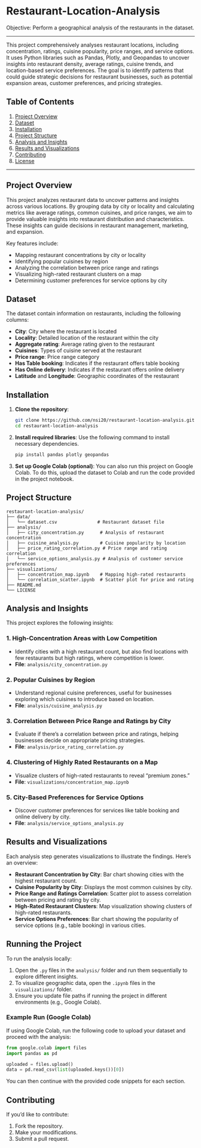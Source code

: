 # Restaurant-Location-Analysis
Objective: Perform a geographical analysis of the restaurants in the dataset.

---

This project comprehensively analyses restaurant locations, including concentration, ratings, cuisine popularity, price ranges, and service options. It uses Python libraries such as Pandas, Plotly, and Geopandas to uncover insights into restaurant density, average ratings, cuisine trends, and location-based service preferences. The goal is to identify patterns that could guide strategic decisions for restaurant businesses, such as potential expansion areas, customer preferences, and pricing strategies.

## Table of Contents
1. [Project Overview](#project-overview)
2. [Dataset](#dataset)
3. [Installation](#installation)
4. [Project Structure](#project-structure)
5. [Analysis and Insights](#analysis-and-insights)
6. [Results and Visualizations](#results-and-visualizations)
7. [Contributing](#contributing)
8. [License](#license)

---

## Project Overview

This project analyzes restaurant data to uncover patterns and insights across various locations. By grouping data by city or locality and calculating metrics like average ratings, common cuisines, and price ranges, we aim to provide valuable insights into restaurant distribution and characteristics. These insights can guide decisions in restaurant management, marketing, and expansion.

Key features include:
- Mapping restaurant concentrations by city or locality
- Identifying popular cuisines by region
- Analyzing the correlation between price range and ratings
- Visualizing high-rated restaurant clusters on a map
- Determining customer preferences for service options by city

## Dataset

The dataset contain information on restaurants, including the following columns:
- **City**: City where the restaurant is located
- **Locality**: Detailed location of the restaurant within the city
- **Aggregate rating**: Average rating given to the restaurant
- **Cuisines**: Types of cuisine served at the restaurant
- **Price range**: Price range category
- **Has Table booking**: Indicates if the restaurant offers table booking
- **Has Online delivery**: Indicates if the restaurant offers online delivery
- **Latitude** and **Longitude**: Geographic coordinates of the restaurant

## Installation

1. **Clone the repository**:
   ```bash
   git clone https://github.com/nsi20/restaurant-location-analysis.git
   cd restaurant-location-analysis
   ```

2. **Install required libraries**:
   Use the following command to install necessary dependencies.
   ```bash
   pip install pandas plotly geopandas
   ```

3. **Set up Google Colab (optional)**:
   You can also run this project on Google Colab. To do this, upload the dataset to Colab and run the code provided in the project notebook.

## Project Structure

```
restaurant-location-analysis/
├── data/
│   └── dataset.csv               # Restaurant dataset file
├── analysis/
│   ├── city_concentration.py      # Analysis of restaurant concentration
│   ├── cuisine_analysis.py        # Cuisine popularity by location
│   ├── price_rating_correlation.py # Price range and rating correlation
│   └── service_options_analysis.py # Analysis of customer service preferences
├── visualizations/
│   ├── concentration_map.ipynb    # Mapping high-rated restaurants
│   └── correlation_scatter.ipynb  # Scatter plot for price and rating
├── README.md
└── LICENSE
```

## Analysis and Insights

This project explores the following insights:

### 1. High-Concentration Areas with Low Competition
   - Identify cities with a high restaurant count, but also find locations with few restaurants but high ratings, where competition is lower.
   - **File**: `analysis/city_concentration.py`

### 2. Popular Cuisines by Region
   - Understand regional cuisine preferences, useful for businesses exploring which cuisines to introduce based on location.
   - **File**: `analysis/cuisine_analysis.py`

### 3. Correlation Between Price Range and Ratings by City
   - Evaluate if there’s a correlation between price and ratings, helping businesses decide on appropriate pricing strategies.
   - **File**: `analysis/price_rating_correlation.py`

### 4. Clustering of Highly Rated Restaurants on a Map
   - Visualize clusters of high-rated restaurants to reveal “premium zones.”
   - **File**: `visualizations/concentration_map.ipynb`

### 5. City-Based Preferences for Service Options
   - Discover customer preferences for services like table booking and online delivery by city.
   - **File**: `analysis/service_options_analysis.py`

## Results and Visualizations

Each analysis step generates visualizations to illustrate the findings. Here’s an overview:

- **Restaurant Concentration by City**: Bar chart showing cities with the highest restaurant count.
- **Cuisine Popularity by City**: Displays the most common cuisines by city.
- **Price Range and Ratings Correlation**: Scatter plot to assess correlation between pricing and rating by city.
- **High-Rated Restaurant Clusters**: Map visualization showing clusters of high-rated restaurants.
- **Service Options Preferences**: Bar chart showing the popularity of service options (e.g., table booking) in various cities.

## Running the Project

To run the analysis locally:

1. Open the `.py` files in the `analysis/` folder and run them sequentially to explore different insights.
2. To visualize geographic data, open the `.ipynb` files in the `visualizations/` folder.
3. Ensure you update file paths if running the project in different environments (e.g., Google Colab).

### Example Run (Google Colab)

If using Google Colab, run the following code to upload your dataset and proceed with the analysis:

```python
from google.colab import files
import pandas as pd

uploaded = files.upload()
data = pd.read_csv(list(uploaded.keys())[0])
```

You can then continue with the provided code snippets for each section.

## Contributing

If you’d like to contribute:
1. Fork the repository.
2. Make your modifications.
3. Submit a pull request.


